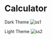 # Calculator


Dark Theme 
![ss1](https://user-images.githubusercontent.com/72803817/234968685-54f39835-cf60-4d80-9d8a-ab383a2e7cbf.png)

Light Theme
![ss2](https://user-images.githubusercontent.com/72803817/234968772-6bdb8cdc-d83e-490c-a235-a44bd3f37875.png)
